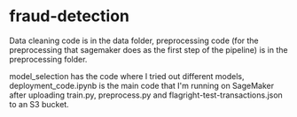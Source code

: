# fraud-detection

Data cleaning code is in the data folder, preprocessing code (for the preprocessing that sagemaker does as the first step of the pipeline) 
is in the preprocessing folder.

model_selection has the code where I tried out different models, deployment_code.ipynb is the main code that I'm running on SageMaker
after uploading train.py, preprocess.py and flagright-test-transactions.json to an S3 bucket.
